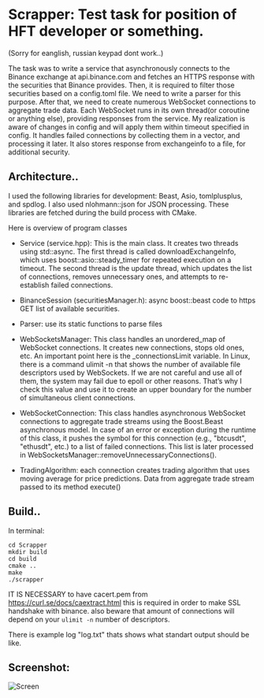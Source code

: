 
# Scrapper: Test task for position of HFT developer or something.

(Sorry for eanglish, russian keypad dont work..)

The task was to write a service that asynchronously connects to the Binance exchange at api.binance.com and fetches an HTTPS response with the securities that Binance provides. Then, it is required to filter those securities based on a config.toml file. We need to write a parser for this purpose. After that, we need to create numerous WebSocket connections to aggregate trade data. Each WebSocket runs in its own thread(or coroutine or anything else), providing responses from the service. My realization is aware of changes in config and will apply them within timeout specified in config. It handles failed connections by collecting them in a vector, and processing it later. It also stores response from exchangeinfo to a file, for additional security.

## Architecture..
I used the following libraries for development: Beast, Asio, tomlplusplus, and spdlog. I also used nlohmann::json for JSON processing. These libraries are fetched during the build process with CMake.

Here is overview of program classes
- Service (service.hpp): This is the main class. It creates two threads using std::async. The first thread is called downloadExchangeInfo, which uses boost::asio::steady_timer for repeated execution on a timeout. The second thread is the update thread, which updates the list of connections, removes unnecessary ones, and attempts to re-establish failed connections.

- BinanceSession (securitiesManager.h): async boost::beast code to https GET list of available securities.

- Parser: use its static functions to parse files

- WebSocketsManager: This class handles an unordered_map of WebSocket connections. It creates new connections, stops old ones, etc. An important point here is the _connectionsLimit variable. In Linux, there is a command ulimit -n that shows the number of available file descriptors used by WebSockets. If we are not careful and use all of them, the system may fail due to epoll or other reasons. That’s why I check this value and use it to create an upper boundary for the number of simultaneous client connections.

- WebSocketConnection: This class handles asynchronous WebSocket connections to aggregate trade streams using the Boost.Beast asynchronous model. In case of an error or exception during the runtime of this class, it pushes the symbol for this connection (e.g., "btcusdt", "ethusdt", etc.) to a list of failed connections. This list is later processed in WebSocketsManager::removeUnnecessaryConnections().

- TradingAlgorithm: each connection creates trading algorithm that uses moving average for price predictions. Data from aggregate trade stream passed to its method execute()

## Build..

In terminal:
```
cd Scrapper
mkdir build
cd build
cmake ..
make
./scrapper
```

IT IS NECESSARY to have cacert.pem from https://curl.se/docs/caextract.html this is required in order to make SSL handshake with binance.
also beware that amount of connections will depend on your ```ulimit -n``` number of descriptors.

There is example log "log.txt" thats shows what standart output should be like.

## Screenshot:
![Screen](media/exampleOutput.png)

